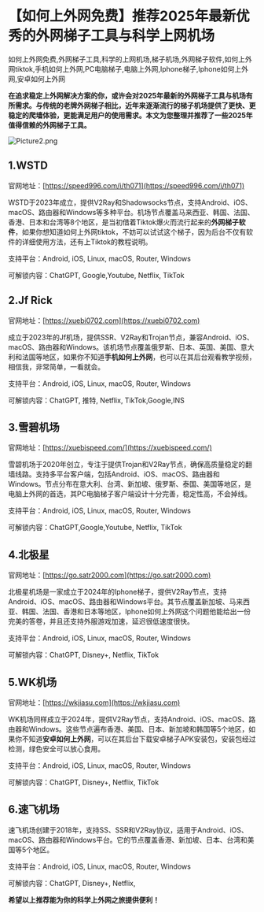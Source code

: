 # 【如何上外网免费】推荐2025年最新优秀的外网梯子工具与科学上网机场
如何上外网免费,外网梯子工具,科学的上网机场,梯子机场,外网梯子软件,如何上外网tiktok,手机如何上外网,PC电脑梯子,电脑上外网,Iphone梯子,Iphone如何上外网,安卓如何上外网

**在追求稳定上外网解决方案的你，或许会对2025年最新的外网梯子工具与机场有所需求。与传统的老牌外网梯子相比，近年来逐渐流行的梯子机场提供了更快、更稳定的爬墙体验，更能满足用户的使用需求。本文为您整理并推荐了一些2025年值得信赖的外网梯子工具。**

![Picture2.png](https://p.inari.site/usr/795/67959b3b21598.png)

## 1.WSTD
官网地址：[https://speed996.com/i/th071](https://speed996.com/i/th071)

WSTD于2023年成立，提供V2Ray和Shadowsocks节点，支持Android、iOS、macOS、路由器和Windows等多种平台。机场节点覆盖马来西亚、韩国、法国、香港、日本和台湾等8个地区，是当初借着Tiktok爆火而流行起来的**外网梯子软件**，如果你想知道如何上外网tiktok，不妨可以试试这个梯子，因为后台不仅有软件的详细使用方法，还有上Tiktok的教程说明。

支持平台：Android, iOS, Linux, macOS, Router, Windows

可解锁内容：ChatGPT, Google,Youtube, Netflix, TikTok

## 2.Jf Rick
官网地址：[https://xuebi0702.com](https://xuebi0702.com)

成立于2023年的Jf机场，提供SSR、V2Ray和Trojan节点，兼容Android、iOS、macOS、路由器和Windows。该机场节点覆盖俄罗斯、日本、英国、美国、意大利和法国等地区，如果你不知道**手机如何上外网**，也可以在其后台观看教学视频，相信我，非常简单，一看就会。

支持平台：Android, iOS, Linux, macOS, Router, Windows

可解锁内容：ChatGPT, 推特, Netflix, TikTok,Google,INS

## 3.雪碧机场
官网地址：[https://xuebispeed.com/](https://xuebispeed.com/)

雪碧机场于2020年创立，专注于提供Trojan和V2Ray节点，确保高质量稳定的翻墙线路。支持多平台客户端，包括Android、iOS、macOS、路由器和Windows。节点分布在意大利、台湾、新加坡、俄罗斯、泰国、美国等地区，是电脑上外网的首选，其PC电脑梯子客户端设计十分完善，稳定性高，不会掉线。

支持平台：Android, iOS, Linux, macOS, Router, Windows

可解锁内容：ChatGPT,Google,Youtube, Netflix, TikTok

## 4.北极星
官网地址：[https://go.satr2000.com](https://go.satr2000.com)

北极星机场是一家成立于2024年的Iphone梯子，提供V2Ray节点，支持Android、iOS、macOS、路由器和Windows平台。其节点覆盖新加坡、马来西亚、韩国、法国、香港和日本等地区，Iphone如何上外网这个问题他能给出一份完美的答卷，并且还支持外服游戏加速，延迟很低速度很快。

支持平台：Android, iOS, Linux, macOS, Router, Windows

可解锁内容：ChatGPT, Disney+, Netflix, TikTok

## 5.WK机场
官网地址：[https://wkjiasu.com](https://wkjiasu.com)

WK机场同样成立于2024年，提供V2Ray节点，支持Android、iOS、macOS、路由器和Windows。这些节点遍布香港、美国、日本、新加坡和韩国等5个地区，如果你不知道**安卓如何上外网**，可以在其后台下载安卓梯子APK安装包，安装包经过检测，绿色安全可以放心食用。

支持平台：Android, iOS, Linux, macOS, Router, Windows

可解锁内容：ChatGPT, Disney+, Netflix, TikTok

## 6.速飞机场
速飞机场创建于2018年，支持SS、SSR和V2Ray协议，适用于Android、iOS、macOS、路由器和Windows平台。它的节点覆盖香港、新加坡、日本、台湾和美国等5个地区。

支持平台：Android, iOS, Linux, macOS, Router, Windows

可解锁内容：ChatGPT, Disney+, Netflix, 

**希望以上推荐能为你的科学上外网之旅提供便利！**

